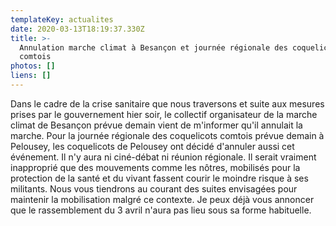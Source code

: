 ```yaml
---
templateKey: actualites
date: 2020-03-13T18:19:37.330Z
title: >-
  Annulation marche climat à Besançon et journée régionale des coquelicots
  comtois
photos: []
liens: []
---
```


Dans le cadre de la crise sanitaire que nous traversons et suite aux mesures prises par le gouvernement hier soir, le collectif organisateur de la marche climat de Besançon prévue demain vient de m'informer qu'il annulait la marche.
Pour la journée régionale des coquelicots comtois prévue demain à Pelousey, les coquelicots de Pelousey ont décidé d'annuler aussi cet événement. Il n'y aura ni ciné-débat ni réunion régionale.
Il serait vraiment inapproprié que des mouvements comme les nôtres, mobilisés pour la protection de la santé et du vivant fassent courir le moindre risque à ses militants.
Nous vous tiendrons au courant des suites envisagées pour maintenir la mobilisation malgré ce contexte.
Je peux déjà vous annoncer que le rassemblement du 3 avril n'aura pas lieu sous sa forme habituelle.
